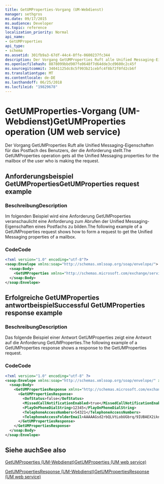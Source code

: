 ```yaml
---
title: GetUMProperties-Vorgang (UM-Webdienst)
manager: sethgros
ms.date: 09/17/2015
ms.audience: Developer
ms.topic: reference
localization_priority: Normal
api_name:
- GetUMProperties
api_type:
- schema
ms.assetid: 301fb9a3-67df-44c4-8ffe-0600237fc344
description: Der Vorgang GetUMProperties Ruft alle Unified Messaging-Eigenschaften für das Postfach des Benutzers, der die Anforderung stellt.
ms.openlocfilehash: 8878099bbd907fe0648f7d64dde3cd9600c2c45f
ms.sourcegitcommit: 34041125dc8c5f993b21cebfc4f8b72f0fd2cb6f
ms.translationtype: MT
ms.contentlocale: de-DE
ms.lasthandoff: 06/25/2018
ms.locfileid: "19829678"
---
```

# <a name="getumproperties-operation-um-web-service"></a><span data-ttu-id="a558d-103">GetUMProperties-Vorgang (UM-Webdienst)</span><span class="sxs-lookup"><span data-stu-id="a558d-103">GetUMProperties operation (UM web service)</span></span>

<span data-ttu-id="a558d-104">Der Vorgang GetUMProperties Ruft alle Unified Messaging-Eigenschaften für das Postfach des Benutzers, der die Anforderung stellt.</span><span class="sxs-lookup"><span data-stu-id="a558d-104">The GetUMProperties operation gets all the Unified Messaging properties for the mailbox of the user who is making the request.</span></span>
  
## <a name="getumproperties-request-example"></a><span data-ttu-id="a558d-105">Anforderungsbeispiel GetUMProperties</span><span class="sxs-lookup"><span data-stu-id="a558d-105">GetUMProperties request example</span></span>

### <a name="description"></a><span data-ttu-id="a558d-106">Beschreibung</span><span class="sxs-lookup"><span data-stu-id="a558d-106">Description</span></span>

<span data-ttu-id="a558d-107">Im folgenden Beispiel wird eine Anforderung GetUMProperties veranschaulicht eine Anforderung zum Abrufen der Unified Messaging-Eigenschaften eines Postfachs zu bilden.</span><span class="sxs-lookup"><span data-stu-id="a558d-107">The following example of a GetUMProperties request shows how to form a request to get the Unified Messaging properties of a mailbox.</span></span>
  
### <a name="code"></a><span data-ttu-id="a558d-108">Code</span><span class="sxs-lookup"><span data-stu-id="a558d-108">Code</span></span>

```XML
<?xml version="1.0" encoding="utf-8"?>
<soap:Envelope xmlns:soap="http://schemas.xmlsoap.org/soap/envelope/">
  <soap:Body>
    <GetUMProperties xmlns="http://schemas.microsoft.com/exchange/services/2006/messages" />
  </soap:Body>
</soap:Envelope>
```

## <a name="successful-getumproperties-response-example"></a><span data-ttu-id="a558d-109">Erfolgreiche GetUMProperties antwortbeispiel</span><span class="sxs-lookup"><span data-stu-id="a558d-109">Successful GetUMProperties response example</span></span>

### <a name="description"></a><span data-ttu-id="a558d-110">Beschreibung</span><span class="sxs-lookup"><span data-stu-id="a558d-110">Description</span></span>

<span data-ttu-id="a558d-111">Das folgende Beispiel einer Antwort GetUMProperties zeigt eine Antwort auf die Anforderung GetUMProperties.</span><span class="sxs-lookup"><span data-stu-id="a558d-111">The following example of a GetUMProperties response shows a response to the GetUMProperties request.</span></span>
  
### <a name="code"></a><span data-ttu-id="a558d-112">Code</span><span class="sxs-lookup"><span data-stu-id="a558d-112">Code</span></span>

```XML
<?xml version="1.0" encoding="utf-8" ?>
<soap:Envelope xmlns:soap="http://schemas.xmlsoap.org/soap/envelope/" xmlns:xsi="http://www.w3.org/2001/XMLSchema-instance" xmlns:xsd="http://www.w3.org/2001/XMLSchema">
  <soap:Body>
    <GetUMPropertiesResponse xmlns="http://schemas.microsoft.com/exchange/services/2006/messages">
      <GetUMPropertiesResponse>
        <OofStatus>false</OofStatus> 
        <MissedCallNotificationEnabled>true</MissedCallNotificationEnabled> 
        <PlayOnPhoneDialString>12345</PlayOnPhoneDialString> 
        <TelephoneAccessNumbers>54321</TelephoneAccessNumbers> 
        <TelephoneAccessFolderEmail>AAAAAGsd2rbQLVtLobUGbrq/9IUBAEX2ikn/L8JJtI5WHI0FAW8AAAFXHhsAAA==</TelephoneAccessFolderEmail> 
      </GetUMPropertiesResponse>
    </GetUMPropertiesResponse>
  </soap:Body>
</soap:Envelope>
```

## <a name="see-also"></a><span data-ttu-id="a558d-113">Siehe auch</span><span class="sxs-lookup"><span data-stu-id="a558d-113">See also</span></span>



[<span data-ttu-id="a558d-114">GetUMProperties (UM-Webdienst)</span><span class="sxs-lookup"><span data-stu-id="a558d-114">GetUMProperties (UM web service)</span></span>](getumproperties-um-web-service.md)
  
[<span data-ttu-id="a558d-115">GetUMPropertiesResponse (UM-Webdienst)</span><span class="sxs-lookup"><span data-stu-id="a558d-115">GetUMPropertiesResponse (UM web service)</span></span>](getumpropertiesresponse-um-web-service.md)

